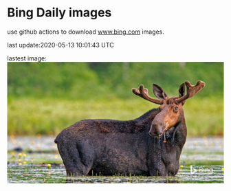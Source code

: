 # Bing Daily images

use github actions to download www.bing.com images.

last update:2020-05-13 10:01:43 UTC

lastest image:
![](images/MooseWatching.jpg)